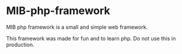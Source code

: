 MIB-php-framework
==================

MIB php framework is a small and simple web framework.

This framework was made for fun and to learn php. Do not use this in production.
